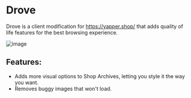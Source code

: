 # Drove

Drove is a client modification for https://yapper.shop/ that adds quality of life features for the best browsing experience.

![image](https://github.com/user-attachments/assets/cb38ca70-6011-4bf7-8a81-db90e892a3a2)

## Features:

- Adds more visual options to Shop Archives, letting you style it the way you want.
- Removes buggy images that won't load.
